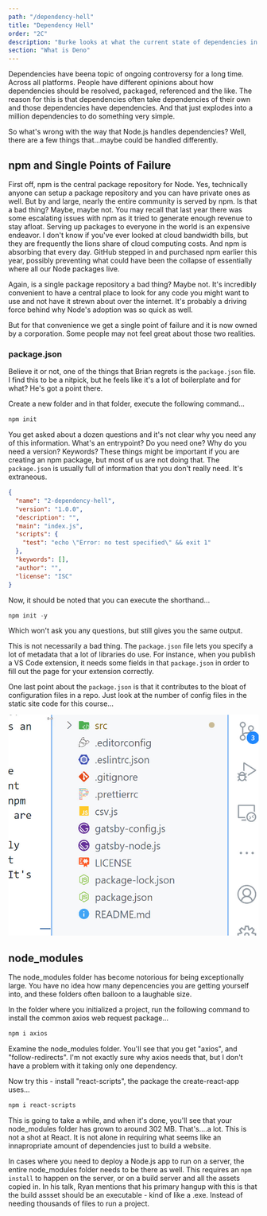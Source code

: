 ```yaml
---
path: "/dependency-hell"
title: "Dependency Hell"
order: "2C"
description: "Burke looks at what the current state of dependencies in Node.js is, and why Deno has a fundamentally different approach."
section: "What is Deno"
---
```


Dependencies have beena topic of ongoing controversy for a long time. Across all platforms. People have different opinions about how dependencies should be resolved, packaged, referenced and the like. The reason for this is that dependencies often take dependencies of their own and those dependencies have dependencies. And that just explodes into a million dependencies to do something very simple.

So what's wrong with the way that Node.js handles dependencies? Well, there are a few things that...maybe could be handled differently.

## npm and Single Points of Failure

First off, npm is the central package repository for Node. Yes, technically anyone can setup a package repository and you can have private ones as well. But by and large, nearly the entire community is served by npm. Is that a bad thing? Maybe, maybe not. You may recall that last year there was some escalating issues with npm as it tried to generate enough revenue to stay afloat. Serving up packages to everyone in the world is an expensive endeavor. I don't know if you've ever looked at cloud bandwidth bills, but they are frequently the lions share of cloud computing costs. And npm is absorbing that every day. GitHub stepped in and purchased npm earlier this year, possibly preventing what could have been the collapse of essentially where all our Node packages live.

Again, is a single package repository a bad thing? Maybe not. It's incredibly convenient to have a central place to look for any code you might want to use and not have it strewn about over the internet. It's probably a driving force behind why Node's adoption was so quick as well.

But for that convenience we get a single point of failure and it is now owned by a corporation. Some people may not feel great about those two realities.

### package.json

Believe it or not, one of the things that Brian regrets is the `package.json` file. I find this to be a nitpick, but he feels like it's a lot of boilerplate and for what? He's got a point there.

Create a new folder and in that folder, execute the following command...

```javascript
npm init
```

You get asked about a dozen questions and it's not clear why you need any of this information. What's an entrypoint? Do you need one? Why do you need a version? Keywords? These things might be important if you are creating an npm package, but most of us are not doing that. The `package.json` is usually full of information that you don't really need. It's extraneous.

```json
{
  "name": "2-dependency-hell",
  "version": "1.0.0",
  "description": "",
  "main": "index.js",
  "scripts": {
    "test": "echo \"Error: no test specified\" && exit 1"
  },
  "keywords": [],
  "author": "",
  "license": "ISC"
}
```

Now, it should be noted that you can execute the shorthand...

```javascript
npm init -y
```

Which won't ask you any questions, but still gives you the same output.

This is not necessarily a bad thing. The `package.json` file lets you specify a lot of metadata that a lot of libraries do use. For instance, when you publish a VS Code extension, it needs some fields in that `package.json` in order to fill out the page for your extension correctly.

One last point about the `package.json` is that it contributes to the bloat of configuration files in a repo. Just look at the number of config files in the static site code for this course...

![static site dependencies](images/static-site-deps.jpg)

## node_modules

The node_modules folder has become notorious for being exceptionally large. You have no idea how many depencencies you are getting yourself into, and these folders often balloon to a laughable size.

In the folder where you initialized a project, run the following command to install the common axios web request package...

```bash
npm i axios
```

Examine the node_modules folder. You'll see that you get "axios", and "follow-redirects". I'm not exactly sure why axios needs that, but I don't have a problem with it taking only one dependency.

Now try this - install "react-scripts", the package the create-react-app uses...

```bash
npm i react-scripts
```

This is going to take a while, and when it's done, you'll see that your node_modules folder has grown to around 302 MB. That's....a lot. This is not a shot at React. It is not alone in requiring what seems like an innapropriate amount of dependencies just to build a website.

In cases where you need to deploy a Node.js app to run on a server, the entire node_modules folder needs to be there as well. This requires an `npm install` to happen on the server, or on a build server and all the assets copied in. In his talk, Ryan mentions that his primary hangup with this is that the build assset should be an executable - kind of like a .exe. Instead of needing thousands of files to run a project.
